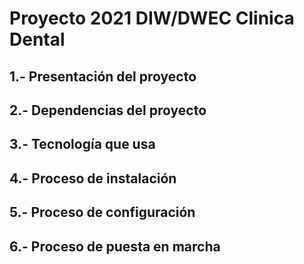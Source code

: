 # Proyecto 2021 DIW/DWEC Clinica Dental
## 1.- Presentación del proyecto

## 2.- Dependencias del proyecto

## 3.- Tecnología que usa

## 4.- Proceso de instalación

## 5.- Proceso de configuración

## 6.- Proceso de puesta en marcha
